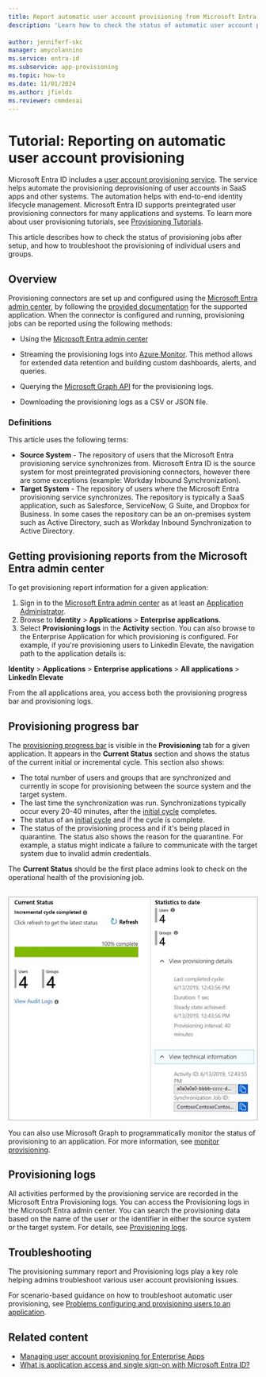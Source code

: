 ```yaml
---
title: Report automatic user account provisioning from Microsoft Entra ID to Software as a Service (SaaS) applications
description: 'Learn how to check the status of automatic user account provisioning jobs, and how to troubleshoot the provisioning of individual users.'

author: jenniferf-skc
manager: amycolannino
ms.service: entra-id
ms.subservice: app-provisioning
ms.topic: how-to
ms.date: 11/01/2024
ms.author: jfields
ms.reviewer: cmmdesai
---
```


# Tutorial: Reporting on automatic user account provisioning

Microsoft Entra ID includes a [user account provisioning service](user-provisioning.md). The service helps automate the provisioning deprovisioning of user accounts in SaaS apps and other systems. The automation helps with end-to-end identity lifecycle management. Microsoft Entra ID supports preintegrated user provisioning connectors for many applications and systems. To learn more about user provisioning tutorials, see [Provisioning Tutorials](~/identity/saas-apps/tutorial-list.md).

This article describes how to check the status of provisioning jobs after setup, and how to troubleshoot the provisioning of individual users and groups.

## Overview

Provisioning connectors are set up and configured using the [Microsoft Entra admin center](https://entra.microsoft.com), by following the [provided documentation](~/identity/saas-apps/tutorial-list.md) for the supported application. When the connector is configured and running, provisioning jobs can be reported using the following methods:

- Using the [Microsoft Entra admin center](https://entra.microsoft.com)

- Streaming the provisioning logs into [Azure Monitor](~/identity/app-provisioning/application-provisioning-log-analytics.md). This method allows for extended data retention and building custom dashboards, alerts, and queries.

- Querying the [Microsoft Graph API](/graph/api/resources/provisioningobjectsummary) for the provisioning logs.

- Downloading the provisioning logs as a CSV or JSON file.

### Definitions

This article uses the following terms:

* **Source System** - The repository of users that the Microsoft Entra provisioning service synchronizes from. Microsoft Entra ID is the source system for most preintegrated provisioning connectors, however there are some exceptions (example: Workday Inbound Synchronization).
* **Target System** - The repository of users where the Microsoft Entra provisioning service synchronizes. The repository is typically a SaaS application, such as Salesforce, ServiceNow, G Suite, and Dropbox for Business. In some cases the repository can be an on-premises system such as Active Directory, such as Workday Inbound Synchronization to Active Directory.

## Getting provisioning reports from the Microsoft Entra admin center

To get provisioning report information for a given application:
1. Sign in to the [Microsoft Entra admin center](https://entra.microsoft.com) as at least an [Application Administrator](~/identity/role-based-access-control/permissions-reference.md#application-administrator).
1. Browse to **Identity** > **Applications** > **Enterprise applications**.
1. Select **Provisioning logs** in the **Activity** section. You can also browse to the Enterprise Application for which provisioning is configured. For example, if you're provisioning users to LinkedIn Elevate, the navigation path to the application details is:

**Identity** > **Applications** > **Enterprise applications** > **All applications** > **LinkedIn Elevate**

From the all applications area, you access both the provisioning progress bar and provisioning logs.

## Provisioning progress bar

The [provisioning progress bar](application-provisioning-when-will-provisioning-finish-specific-user.md#view-the-provisioning-progress-bar) is visible in the **Provisioning** tab for a given application. It appears in the **Current Status** section and shows the status of the current initial or incremental cycle. This section also shows:

* The total number of users and groups that are synchronized and currently in scope for provisioning between the source system and the target system.
* The last time the synchronization was run. Synchronizations typically occur every 20-40 minutes, after the [initial cycle](~/identity/app-provisioning/how-provisioning-works.md#provisioning-cycles-initial-and-incremental) completes.
* The status of an [initial cycle](~/identity/app-provisioning/how-provisioning-works.md#provisioning-cycles-initial-and-incremental) and if the cycle is complete.
* The status of the provisioning process and if it's being placed in quarantine. The status also shows the reason for the quarantine. For example, a status might indicate a failure to communicate with the target system due to invalid admin credentials.

The **Current Status** should be the first place admins look to check on the operational health of the provisioning job.

 ![Summary report](./media/check-status-user-account-provisioning/provisioning-progress-bar-section.png)

You can also use Microsoft Graph to programmatically monitor the status of provisioning to an application. For more information, see [monitor provisioning](application-provisioning-configuration-api.md#step-5-monitor-provisioning).

## Provisioning logs 

All activities performed by the provisioning service are recorded in the Microsoft Entra Provisioning logs. You can access the Provisioning logs in the Microsoft Entra admin center. You can search the provisioning data based on the name of the user or the identifier in either the source system or the target system. For details, see [Provisioning logs](~/identity/monitoring-health/concept-provisioning-logs.md). 


## Troubleshooting

The provisioning summary report and Provisioning logs play a key role helping admins troubleshoot various user account provisioning issues.

For scenario-based guidance on how to troubleshoot automatic user provisioning, see [Problems configuring and provisioning users to an application](~/identity/app-provisioning/application-provisioning-config-problem.md).

## Related content

- [Managing user account provisioning for Enterprise Apps](configure-automatic-user-provisioning-portal.md)
- [What is application access and single sign-on with Microsoft Entra ID?](~/identity/enterprise-apps/what-is-single-sign-on.md)
